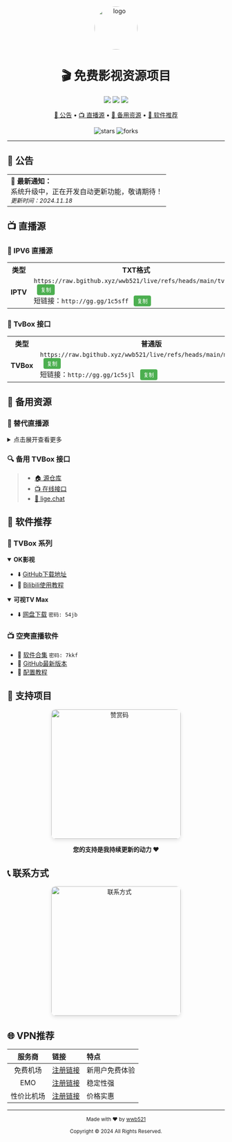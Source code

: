 <div align="center">
  <img src="https://raw.githubusercontent.com/wwb521/live/refs/heads/main/ys.ico" alt="logo" width="100px" style="border-radius: 50%"/>
  
  # 🎬 免费影视资源项目
  
  [![](https://img.shields.io/badge/永久-免费-brightgreen.svg)](https://github.com/wwb521/live)
  [![](https://img.shields.io/badge/完全-开源-orange.svg)](https://github.com/wwb521/live)
  [![](https://img.shields.io/badge/持续-更新-blue.svg)](https://github.com/wwb521/live)

  <p align="center">
    <a href="#公告">📢 公告</a> • 
    <a href="#直播源">📺 直播源</a> • 
    <a href="#备用资源">🎯 备用资源</a> • 
    <a href="#软件推荐">📱 软件推荐</a>
  </p>

  <p align="center">
    <img src="https://img.shields.io/github/stars/wwb521/live?style=social" alt="stars">
    <img src="https://img.shields.io/github/forks/wwb521/live?style=social" alt="forks">
  </p>
</div>

---

## 📢 公告
<table>
  <tr>
    <td>
      <b>🔔 最新通知：</b><br>
      系统升级中，正在开发自动更新功能，敬请期待！<br>
      <sub><i>更新时间：2024.11.18</i></sub>
    </td>
  </tr>
</table>

## 📺 直播源

### 🌟 IPV6 直播源
<table>
  <tr>
    <th width="20%" align="center">类型</th>
    <th width="40%" align="center">TXT格式</th>
    <th width="40%" align="center">M3U格式</th>
  </tr>
  <tr>
    <td align="center"><b>IPTV</b></td>
    <td>
      <code id="txt-link">https://raw.bgithub.xyz/wwb521/live/refs/heads/main/tv.txt</code>
      <button class="copy-button" onclick="copyText('txt-link')">复制</button><br>
      短链接：<code id="txt-short">http://gg.gg/1c5sff</code>
      <button class="copy-button" onclick="copyText('txt-short')">复制</button>
    </td>
    <td>
      <code id="m3u-link">https://raw.bgithub.xyz/wwb521/live/refs/heads/main/tv.m3u</code>
      <button class="copy-button" onclick="copyText('m3u-link')">复制</button><br>
      短链接：<code id="m3u-short">http://gg.gg/1c5shv</code>
      <button class="copy-button" onclick="copyText('m3u-short')">复制</button>
    </td>
  </tr>
</table>

### 📱 TvBox 接口
<table>
  <tr>
    <th width="20%" align="center">类型</th>
    <th width="40%" align="center">普通版</th>
    <th width="40%" align="center">成人版</th>
  </tr>
  <tr>
    <td align="center"><b>TVBox</b></td>
    <td>
      <code id="movies-link">https://raw.bgithub.xyz/wwb521/live/refs/heads/main/movies.json</code>
      <button class="copy-button" onclick="copyText('movies-link')">复制</button><br>
      短链接：<code id="movies-short">http://gg.gg/1c5sjl</code>
      <button class="copy-button" onclick="copyText('movies-short')">复制</button>
    </td>
    <td>
      <code id="video-link">https://raw.bgithub.xyz/wwb521/live/refs/heads/main/video.json</code>
      <button class="copy-button" onclick="copyText('video-link')">复制</button><br>
      短链接：<code id="video-short">http://gg.gg/1c5sjx</code>
      <button class="copy-button" onclick="copyText('video-short')">复制</button>
    </td>
  </tr>
</table>

<script>
function copyText(elementId) {
  const text = document.getElementById(elementId).textContent;
  navigator.clipboard.writeText(text).then(() => {
    const button = event.target;
    const originalText = button.textContent;
    button.textContent = '已复制';
    button.style.backgroundColor = '#45a049';
    setTimeout(() => {
      button.textContent = originalText;
      button.style.backgroundColor = '#4CAF50';
    }, 1000);
  });
}
</script>

## 🎯 备用资源

### 📌 替代直播源
<details>
<summary>点击展开查看更多</summary>

- 📥 [网盘下载](https://wwt.lanzouj.com/b00xxqs6h) `密码: 7r7h`
- 🌐 [在线直播](https://lyrics.run/my-tv.html)
- 📱 优质开源项目:
  - [![](https://img.shields.io/badge/GitHub-HTWMedia/HTV-brightgreen)](https://github.com/HTWMedia/HTV)
  - [![](https://img.shields.io/badge/GitHub-SimpleTV-orange)](https://github.com/Potato-66/SimpleTV)
  - [![](https://img.shields.io/badge/GitHub-My_TV-blue)](https://github.com/yaoxieyoulei/my_tv)

</details>

### 🔍 备用 TVBox 接口
> - [🏠 源仓库](https://cyuan.netlify.app/)
> - [📺 在线接口](https://xn--sss604efuw.com/)
> - [🔗 lige.chat](https://www.lige.chat)

## 📱 软件推荐

### 💫 TVBox 系列
<details open>
<summary><b>OK影视</b></summary>

- ⬇️ [GitHub下载地址](https://github.com/FongMi/Release)
- 📖 [Bilibili使用教程](https://www.bilibili.com/video/BV13w411t7dM/)

</details>

<details open>
<summary><b>可视TV Max</b></summary>

- ⬇️ [网盘下载](https://wwc.lanzoub.com/b0es81t8j) `密码: 54jb`

</details>

### 📺 空壳直播软件
- 🔧 [软件合集](https://wwt.lanzouj.com/b00y2bymj) `密码: 7kkf`
- 📱 [GitHub最新版本](https://github.com/lizongying/my-tv-0/releases)
- 📖 [配置教程](https://www.bilibili.com/video/BV1cM4m117sB/)

## 🤝 支持项目

<div align="center">
  <img src="https://raw.githubusercontent.com/wwb521/live/refs/heads/main/pay.jpeg" width="300px" alt="赞赏码" style="border-radius: 10px; box-shadow: 0 4px 8px rgba(0,0,0,0.1);"/>
  <p><b>您的支持是我持续更新的动力 ❤️</b></p>
</div>

## 📞 联系方式

<div align="center">
  <img src="https://raw.githubusercontent.com/wwb521/live/refs/heads/main/lx.png" width="300px" alt="联系方式" style="border-radius: 10px; box-shadow: 0 4px 8px rgba(0,0,0,0.1);"/>
</div>

## 🌐 VPN推荐
| 服务商 | 链接 | 特点 |
|:---:|:---|:---|
| 免费机场 | [注册链接](https://w.免费机场.com/#/register?code=vwm5gImq) | 新用户免费体验 |
| EMO | [注册链接](https://yyds.emovpn.top/#/register?code=LVXCEsxq) | 稳定性强 |
| 性价比机场 | [注册链接](https://xn--wtq35pfyd55o.com/#/register?code=iRxkxiRM) | 价格实惠 |

---

<div align="center">
  <p>
    <sub>Made with ❤️ by <a href="https://github.com/wwb521">wwb521</a></sub>
  </p>
  <p>
    <sub>Copyright © 2024 All Rights Reserved.</sub>
  </p>
</div>

<style>
.copy-button {
  padding: 4px 8px;
  font-size: 12px;
  color: #fff;
  background-color: #4CAF50;
  border: none;
  border-radius: 4px;
  cursor: pointer;
  margin-left: 8px;
}
.copy-button:hover {
  background-color: #45a049;
}
</style>


